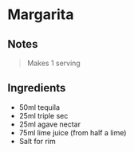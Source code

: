 # Margarita

## Notes

> Makes 1 serving

## Ingredients

- 50ml tequila
- 25ml triple sec
- 25ml agave nectar
- 75ml lime juice (from half a lime)
- Salt for rim
